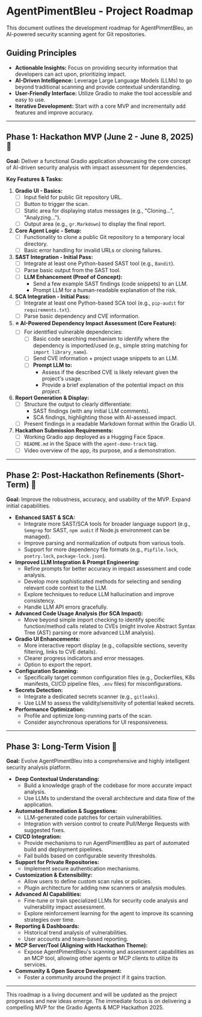 # AgentPimentBleu - Project Roadmap

This document outlines the development roadmap for AgentPimentBleu, an AI-powered security scanning agent for Git repositories.

## Guiding Principles
*   **Actionable Insights:** Focus on providing security information that developers can act upon, prioritizing impact.
*   **AI-Driven Intelligence:** Leverage Large Language Models (LLMs) to go beyond traditional scanning and provide contextual understanding.
*   **User-Friendly Interface:** Utilize Gradio to make the tool accessible and easy to use.
*   **Iterative Development:** Start with a core MVP and incrementally add features and improve accuracy.

---

## Phase 1: Hackathon MVP (June 2 - June 8, 2025) 🎯

**Goal:** Deliver a functional Gradio application showcasing the core concept of AI-driven security analysis with impact assessment for dependencies.

**Key Features & Tasks:**

1.  **Gradio UI - Basics:**
    *   [ ] Input field for public Git repository URL.
    *   [ ] Button to trigger the scan.
    *   [ ] Static area for displaying status messages (e.g., "Cloning...", "Analyzing...").
    *   [ ] Output area (e.g., `gr.Markdown`) to display the final report.
2.  **Core Agent Logic - Setup:**
    *   [ ] Functionality to clone a public Git repository to a temporary local directory.
    *   [ ] Basic error handling for invalid URLs or cloning failures.
3.  **SAST Integration - Initial Pass:**
    *   [ ] Integrate at least one Python-based SAST tool (e.g., `Bandit`).
    *   [ ] Parse basic output from the SAST tool.
    *   [ ] **LLM Enhancement (Proof of Concept):**
        *   Send a few example SAST findings (code snippets) to an LLM.
        *   Prompt LLM for a human-readable explanation of the risk.
4.  **SCA Integration - Initial Pass:**
    *   [ ] Integrate at least one Python-based SCA tool (e.g., `pip-audit` for `requirements.txt`).
    *   [ ] Parse basic dependency and CVE information.
5.  **⭐ AI-Powered Dependency Impact Assessment (Core Feature):**
    *   [ ] For identified vulnerable dependencies:
        *   [ ] Basic code searching mechanism to identify where the dependency is imported/used (e.g., simple string matching for `import library_name`).
        *   [ ] Send CVE information + project usage snippets to an LLM.
        *   [ ] **Prompt LLM to:**
            *   Assess if the described CVE is likely relevant given the project's usage.
            *   Provide a brief explanation of the potential impact *on this project*.
6.  **Report Generation & Display:**
    *   [ ] Structure the output to clearly differentiate:
        *   SAST findings (with any initial LLM comments).
        *   SCA findings, highlighting those with AI-assessed impact.
    *   [ ] Present findings in a readable Markdown format within the Gradio UI.
7.  **Hackathon Submission Requirements:**
    *   [ ] Working Gradio app deployed as a Hugging Face Space.
    *   [ ] `README.md` in the Space with the `agent-demo-track` tag.
    *   [ ] Video overview of the app, its purpose, and a demonstration.

---

## Phase 2: Post-Hackathon Refinements (Short-Term) 🚀

**Goal:** Improve the robustness, accuracy, and usability of the MVP. Expand initial capabilities.

*   **Enhanced SAST & SCA:**
    *   Integrate more SAST/SCA tools for broader language support (e.g., `Semgrep` for SAST, `npm audit` if Node.js environment can be managed).
    *   Improve parsing and normalization of outputs from various tools.
    *   Support for more dependency file formats (e.g., `Pipfile.lock`, `poetry.lock`, `package-lock.json`).
*   **Improved LLM Integration & Prompt Engineering:**
    *   Refine prompts for better accuracy in impact assessment and code analysis.
    *   Develop more sophisticated methods for selecting and sending relevant code context to the LLM.
    *   Explore techniques to reduce LLM hallucination and improve consistency.
    *   Handle LLM API errors gracefully.
*   **Advanced Code Usage Analysis (for SCA Impact):**
    *   Move beyond simple import checking to identify specific function/method calls related to CVEs (might involve Abstract Syntax Tree (AST) parsing or more advanced LLM analysis).
*   **Gradio UI Enhancements:**
    *   More interactive report display (e.g., collapsible sections, severity filtering, links to CVE details).
    *   Clearer progress indicators and error messages.
    *   Option to export the report.
*   **Configuration Scanning:**
    *   Specifically target common configuration files (e.g., Dockerfiles, K8s manifests, CI/CD pipeline files, `.env` files) for misconfigurations.
*   **Secrets Detection:**
    *   Integrate a dedicated secrets scanner (e.g., `gitleaks`).
    *   Use LLM to assess the validity/sensitivity of potential leaked secrets.
*   **Performance Optimization:**
    *   Profile and optimize long-running parts of the scan.
    *   Consider asynchronous operations for UI responsiveness.

---

## Phase 3: Long-Term Vision 🌟

**Goal:** Evolve AgentPimentBleu into a comprehensive and highly intelligent security analysis platform.

*   **Deep Contextual Understanding:**
    *   Build a knowledge graph of the codebase for more accurate impact analysis.
    *   Use LLMs to understand the overall architecture and data flow of the application.
*   **Automated Remediation & Suggestions:**
    *   LLM-generated code patches for certain vulnerabilities.
    *   Integration with version control to create Pull/Merge Requests with suggested fixes.
*   **CI/CD Integration:**
    *   Provide mechanisms to run AgentPimentBleu as part of automated build and deployment pipelines.
    *   Fail builds based on configurable severity thresholds.
*   **Support for Private Repositories:**
    *   Implement secure authentication mechanisms.
*   **Customization & Extensibility:**
    *   Allow users to define custom scan rules or policies.
    *   Plugin architecture for adding new scanners or analysis modules.
*   **Advanced AI Capabilities:**
    *   Fine-tune or train specialized LLMs for security code analysis and vulnerability impact assessment.
    *   Explore reinforcement learning for the agent to improve its scanning strategies over time.
*   **Reporting & Dashboards:**
    *   Historical trend analysis of vulnerabilities.
    *   User accounts and team-based reporting.
*   **MCP Server/Tool (Aligning with Hackathon Theme):**
    *   Expose AgentPimentBleu's scanning and assessment capabilities as an MCP tool, allowing other agents or MCP clients to utilize its services.
*   **Community & Open Source Development:**
    *   Foster a community around the project if it gains traction.

---

This roadmap is a living document and will be updated as the project progresses and new ideas emerge. The immediate focus is on delivering a compelling MVP for the Gradio Agents & MCP Hackathon 2025.